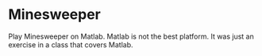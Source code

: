 # Minesweeper
Play Minesweeper on Matlab. Matlab is not the best platform. It was just an exercise in a class that covers Matlab.
